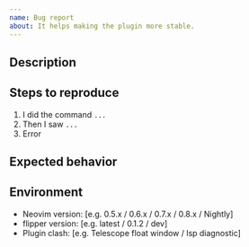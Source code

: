 ```yaml
---
name: Bug report
about: It helps making the plugin more stable.
---
```


## Description

<!-- A clear and concise description of what the bug is. -->

## Steps to reproduce

1. I did the command `...`
2. Then I saw `...`
3. Error

## Expected behavior

<!-- A clear and concise description of what you expected to happen. -->

## Environment

- Neovim version: [e.g. 0.5.x / 0.6.x / 0.7.x / 0.8.x / Nightly]
- flipper version: [e.g. latest / 0.1.2 / dev]
- Plugin clash: [e.g. Telescope float window / lsp diagnostic]
